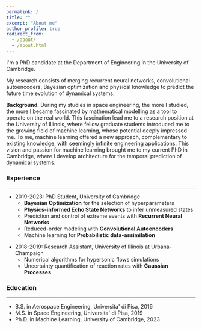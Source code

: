 ```yaml
---
permalink: /
title: ""
excerpt: "About me"
author_profile: true
redirect_from: 
  - /about/
  - /about.html
---
```


I'm a PhD candidate at the Department of Engineering in the University of Cambridge. 

My research consists of merging recurrent neural networks, convolutional autoencoders, Bayesian optimization and physical knowledge to predict the future time evolution of dynamical systems.

__Background.__ During my studies in space engineering, the more I studied, the more I became fascinated by mathematical modelling as a tool to operate on the real world. This fascination lead me to a research position at the University of Illinois, where fellow graduate students introduced me to the growing field of machine learning, whose potential deeply impressed me. 
To me, machine learning offered a new approach, complementary to existing knowledge, with seemingly infinite engineering applications. 
This vision and passion for machine learning brought me to my current PhD in Cambridge, where I develop architecture for the temporal prediction of dynamical systems.

<!--My research focuses on dynamical systems, with applications that range from fluid dynamics, to climate science and epidemiology.-->


### Experience
***

* 2019-2023: PhD Student, University of Cambridge 
  * __Bayesian Optimization__ for the selection of hyperparameters
  * __Physics-informed Echo State Networks__ to infer unmeasured states
  * Prediction and control of extreme events with __Recurrent Neural Networks__
  * Reduced-order modeling with __Convolutional Autoencoders__
  * Machine learning for __Probabilistic data-assimilation__
<!-- <br/>
  -->
* 2018-2019: Research Assistant, University of Illinois at Urbana-Champaign
  * Numerical algorithms for hypersonic flows simulations 
  * Uncertainty quantification of reaction rates with __Gaussian Processes__


### Education
***
* B.S. in Aerospace Engineering, Universita' di Pisa, 2016
* M.S. in Space Engineering, Universita' di Pisa, 2019
* Ph.D. in Machine Learning, University of Cambridge, 2023





